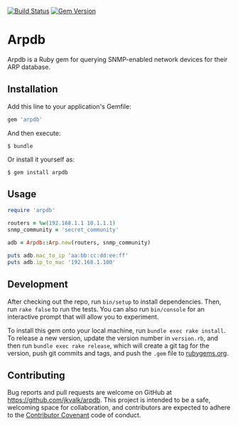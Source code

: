 [![Build Status](https://travis-ci.org/jkvalk/arpdb.svg?branch=master)](https://travis-ci.org/jkvalk/arpdb)
[![Gem Version](https://badge.fury.io/rb/arpdb.svg)](http://badge.fury.io/rb/arpdb)

# Arpdb

Arpdb is a Ruby gem for querying SNMP-enabled network devices for their ARP database. 

## Installation

Add this line to your application's Gemfile:

```ruby
gem 'arpdb'
```

And then execute:

    $ bundle

Or install it yourself as:

    $ gem install arpdb

## Usage
```ruby
require 'arpdb'

routers = %w(192.168.1.1 10.1.1.1)
snmp_community = 'secret_community'

adb = Arpdb::Arp.new(routers, snmp_community)

puts adb.mac_to_ip 'aa:bb:cc:dd:ee:ff'
puts adb.ip_to_mac '192.168.1.100'
```

## Development

After checking out the repo, run `bin/setup` to install dependencies. Then, run `rake false` to run the tests. You can also run `bin/console` for an interactive prompt that will allow you to experiment.

To install this gem onto your local machine, run `bundle exec rake install`. To release a new version, update the version number in `version.rb`, and then run `bundle exec rake release`, which will create a git tag for the version, push git commits and tags, and push the `.gem` file to [rubygems.org](https://rubygems.org).

## Contributing

Bug reports and pull requests are welcome on GitHub at https://github.com/jkvalk/arpdb. This project is intended to be a safe, welcoming space for collaboration, and contributors are expected to adhere to the [Contributor Covenant](contributor-covenant.org) code of conduct.

